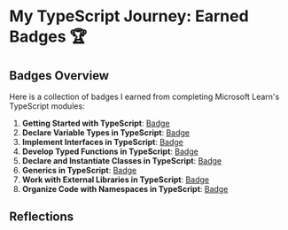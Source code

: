# My TypeScript Journey: Earned Badges 🏆

## Badges Overview

Here is a collection of badges I earned from completing Microsoft Learn's TypeScript modules:

1. **Getting Started with TypeScript**: [Badge](https://learn.microsoft.com/api/achievements/share/ru-ru/74250081/APWKFYT7?sharingId=87FC95EDF44DE7A2)
2. **Declare Variable Types in TypeScript**: [Badge](https://learn.microsoft.com/ru-ru/users/74250081/achievements/p5z6z764)
3. **Implement Interfaces in TypeScript**: [Badge](https://learn.microsoft.com/api/achievements/share/ru-ru/74250081/FVUPVG5X?sharingId=87FC95EDF44DE7A2)
4. **Develop Typed Functions in TypeScript**: [Badge](https://learn.microsoft.com/api/achievements/share/ru-ru/74250081/4L29Z8ZK?sharingId=87FC95EDF44DE7A2)
5. **Declare and Instantiate Classes in TypeScript**: [Badge](https://learn.microsoft.com/api/achievements/share/ru-ru/74250081/WZCEVF6N?sharingId=87FC95EDF44DE7A2)
6. **Generics in TypeScript**: [Badge](https://learn.microsoft.com/api/achievements/share/ru-ru/74250081/KGV3UE8B?sharingId=87FC95EDF44DE7A2)
7. **Work with External Libraries in TypeScript**: [Badge](https://learn.microsoft.com/api/achievements/share/ru-ru/74250081/HAGMQ6B8?sharingId=87FC95EDF44DE7A2)
8. **Organize Code with Namespaces in TypeScript**: [Badge]([badge-link](https://learn.microsoft.com/api/achievements/share/ru-ru/74250081/74NTL2HZ?sharingId=87FC95EDF44DE7A2))

## Reflections